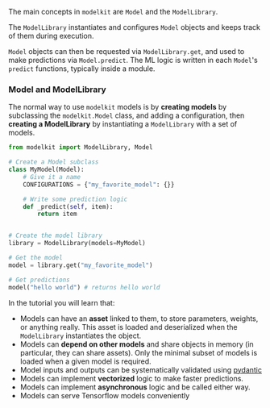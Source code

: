 
The main concepts in `modelkit` are `Model` and the `ModelLibrary`.

The `ModelLibrary` instantiates and configures `Model` objects
and keeps track of them during execution. 

`Model` objects can then be requested via `ModelLibrary.get`, and used to make predictions via `Model.predict`. The ML logic is written in each `Model`'s `predict` functions, typically inside a module.

### Model and ModelLibrary

The normal way to use `modelkit` models is by **creating models** by subclassing the `modelkit.Model` class, and adding a configuration, then **creating a ModelLibrary** by instantiating a `ModelLibrary` with a set of models.

```python
from modelkit import ModelLibrary, Model

# Create a Model subclass
class MyModel(Model):
    # Give it a name
    CONFIGURATIONS = {"my_favorite_model": {}}

    # Write some prediction logic
    def _predict(self, item):
        return item


# Create the model library
library = ModelLibrary(models=MyModel)

# Get the model
model = library.get("my_favorite_model")

# Get predictions
model("hello world") # returns hello world
```


In the tutorial you will learn that:

- Models can have an **asset** linked to them, to store parameters, weights, or anything really. This asset is loaded and deserialized when the `ModelLibrary` instantiates the object.
- Models can **depend on other models** and share objects in memory (in particular, they can share assets). Only the minimal subset of models is loaded when a given model is required.
- Model inputs and outputs can be systematically validated using [pydantic](https://pydantic-docs.helpmanual.io/)
- Models can implement **vectorized** logic to make faster predictions.
- Models can implement **asynchronous** logic and be called either way.
- Models can serve Tensorflow models conveniently

